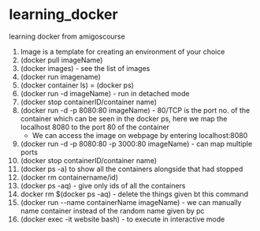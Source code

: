 # learning_docker
learning docker from amigoscourse

1. Image is a template for creating an environment of your choice
2. (docker pull imageName)
3. (docker images) - see the list of images
4. (docker run imagename)
5. (docker container ls) = (docker ps)
6. (docker run -d imageName) - run in detached mode
7. (docker stop containerID/container name)
8. (docker run -d -p 8080:80 imageName) -  80/TCP is the port no. of the container which can be seen in the docker ps, here we map the localhost 8080 to the port 80 of the container
   * We can access the image on webpage by entering localhost:8080
9. (docker run -d -p 8080:80 -p 3000:80 imageName) - can map multiple ports
10. (docker stop containerID/container name)
11. (docker ps -a) to show all the containers alongside that had stopped
12. (docker rm containername/id)
13. (docker ps -aq) - give only ids of all the containers
14. docker rm $(docker ps -aq) - delete the things given bt this command
15. (docker run --name containerName imageName) - we can manually name container instead of the random name given by pc
16. (docker exec -it website bash) - to execute in interactive mode

